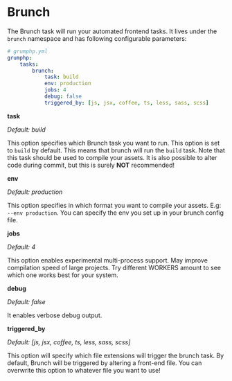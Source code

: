 # Brunch

The Brunch task will run your automated frontend tasks.
It lives under the `brunch` namespace and has following configurable parameters:

```yaml
# grumphp.yml
grumphp:
    tasks:
        brunch:
            task: build
            env: production
            jobs: 4
            debug: false
            triggered_by: [js, jsx, coffee, ts, less, sass, scss]
```

**task**

*Default: build*

This option specifies which Brunch task you want to run.
This option is set to `build` by default.
This means that brunch will run the `build` task.
Note that this task should be used to compile your assets. 
It is also possible to alter code during commit, but this is surely **NOT** recommended!

**env**

*Default: production*

This option specifies in which format you want to compile your assets.
E.g: `--env production`. You can specify the env you set up in your brunch config file.

**jobs**

*Default: 4*

This option enables experimental multi-process support. May improve compilation speed of large projects. Try different WORKERS amount to see which one works best for your system.

**debug**

*Default: false*

It enables verbose debug output.

**triggered_by**

*Default: [js, jsx, coffee, ts, less, sass, scss]*

This option will specify which file extensions will trigger the brunch task.
By default, Brunch will be triggered by altering a front-end file. 
You can overwrite this option to whatever file you want to use!
